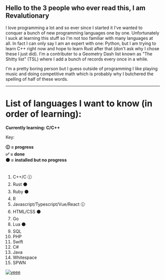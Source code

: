 ## Hello to the 3 people who ever read this, I am Revalutionary

  I love programming a lot and so ever since I started it I've wanted to conquer a bunch of new programming languages one by one. Unfortunately I suck at learning this stuff so I'm not too familiar with many languages at all. In fact I can only say I am an expert with one: Python, but I am trying to learn C++ right now and hope to learn Rust after that (don't ask why I chose these I just did). I'm a contributer to a Geometry Dash list known as "The Shitty list" (TSL) where I add a bunch of records every once in a while.

  I'm a pretty boring person but I guess outside of programming I like playing music and doing competitive math which is probably why I butchered the spelling of half of these words.

---

# List of languages I want to know (in order of learning):

__Currently learning: C/C++__

Key:

__🕧 = progress__ <br>
__✅ = done__ <br>
__⚫ = installed but no progress__ <br> <br>

1. C++/C 🕧
2. Rust ⚫
3. Ruby ⚫
4. R
5. Javascript/Typescript/Vue/React 🕧
6. HTML/CSS ⚫
7. Go
8. Lua ⚫
9. SQL
10. PHP
11. Swift
12. C#
13. Java
14. Whitespace
15. SPWN

[![yeee](https://github-readme-stats-rose-eta-86.vercel.app/api/top-langs/?username=Revalutionary&count_private=true&theme=shadow_red&layout=compact)](https://github.com/anuraghazra/github-readme-stats)
